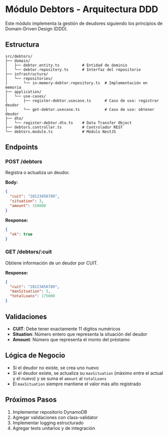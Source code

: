 # Módulo Debtors - Arquitectura DDD

Este módulo implementa la gestión de deudores siguiendo los principios de Domain-Driven Design (DDD).

## Estructura

```
src/debtors/
├── domain/
│   ├── debtor.entity.ts          # Entidad de dominio
│   └── debtor.repository.ts      # Interfaz del repositorio
├── infrastructure/
│   └── repositories/
│       └── in-memory-debtor.repository.ts  # Implementación en memoria
├── application/
│   └── use-cases/
│       ├── register-debtor.usecase.ts      # Caso de uso: registrar deudor
│       └── get-debtor.usecase.ts           # Caso de uso: obtener deudor
├── dto/
│   └── register-debtor.dto.ts    # Data Transfer Object
├── debtors.controller.ts         # Controlador REST
└── debtors.module.ts             # Módulo NestJS
```

## Endpoints

### POST /debtors
Registra o actualiza un deudor.

**Body:**
```json
{
  "cuit": "20123456789",
  "situation": 3,
  "amount": 150000
}
```

**Response:**
```json
{
  "ok": true
}
```

### GET /debtors/:cuit
Obtiene información de un deudor por CUIT.

**Response:**
```json
{
  "cuit": "20123456789",
  "maxSituation": 5,
  "totalLoans": 175000
}
```

## Validaciones

- **CUIT**: Debe tener exactamente 11 dígitos numéricos
- **Situation**: Número entero que representa la situación del deudor
- **Amount**: Número que representa el monto del préstamo

## Lógica de Negocio

- Si el deudor no existe, se crea uno nuevo
- Si el deudor existe, se actualiza su `maxSituation` (máximo entre el actual y el nuevo) y se suma el `amount` al `totalLoans`
- El `maxSituation` siempre mantiene el valor más alto registrado

## Próximos Pasos

1. Implementar repositorio DynamoDB
2. Agregar validaciones con class-validator
3. Implementar logging estructurado
4. Agregar tests unitarios y de integración 